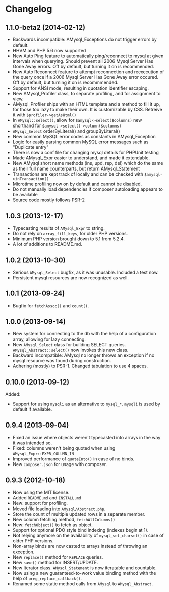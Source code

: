Changelog
=========
1.1.0-beta2 (2014-02-12)
--
* Backwards incompatible: AMysql_Exceptions do not trigger errors by default.
* HHVM and PHP 5.6 now supported
* New Auto Ping feature to automatically ping/reconnect to mysql at given intervals when querying. Should prevent all 2006 Mysql Server Has Gone Away errors. Off by default, but turning it on is recommended.
* New Auto Reconnect feature to attempt reconnection and reexecution of the query once if a 2006 Mysql Server Has Gone Away error occured. Off by default, but turning it on is recommmended.
* Support for ANSI mode, resulting in quotation identifier escaping.
* New AMysql_Profiler class, to separate profiling, and for assignment to view.
* AMysql_Profiler ships with an HTML template and a method to fill it up, for those too lazy to make their own. It is customizable by CSS. Retreive it with `$profiler->getAsHtml()`
* In `AMysql::select()`, allow for `$amysql->select($columns)` new shorthand for `$amysql->select()->column($columns)`
* `AMysql_Select` orderByLiteral() and groupByLiteral()
* New common MySQL error codes as constants in AMysql_Exception
* Logic for easily parsing common MySQL error messages such as "Duplicate entry"
* There is now a conf file for changing mysql details for PHPUnit testing
* Made AMysql_Expr easier to understand, and made it extendable.
* New AMysql short name methods (ins, upd, rep, del) which do the same as their full name counterparts, but return AMysql_Statement
* Transactions are kept track of locally and can be checked with `$amysql->inTransaction()`
* Microtime profiling now on by default and cannot be disabled.
* Do not manually load dependencies if composer autoloading appears to be available
* Source code mostly follows PSR-2

1.0.3 (2013-12-17)
--
* Typecasting results of `AMysql_Expr` to string.
* Do not rely on `array_fill_keys`, for older PHP versions.
* Minimum PHP version brought down to 5.1 from 5.2.4.
* A lot of additions to README.md.

1.0.2 (2013-10-30)
--
* Serious `AMysql_Select` bugfix, as it was unusable. Included a test now.
* Persistent mysql resources are now recognized as well.

1.0.1 (2013-09-24)
--
* Bugfix for `fetchAssoc()` and `count()`.

1.0.0 (2013-09-14)
--
* New system for connecting to the db with the help of a configuration array, allowing for lazy connecting.
* New `AMysql_Select` class for building SELECT queries. `AMysql_Abstract::select()` now invokes this new class.
* Backward incompatible: AMysql no longer throws an exception if no mysql resource was found during construction.
* Adhering (mostly) to PSR-1. Changed tabulation to use 4 spaces.

0.10.0 (2013-09-12) 
--
Added: 
* Support for using `mysqli` as an alternative to `mysql_*`. `mysqli` is used by default if available.

0.9.4 (2013-09-04)
--
* Fixed an issue where objects weren't typecasted into arrays in the way it was intended so.
* Fixed: columns weren't being quoted when using `AMysql_Expr::EXPR_COLUMN_IN`
* Improved performance of `quoteInto()` in case of no binds.
* New `composer.json` for usage with composer.

0.9.3 (2012-10-18)
--
* Now using the MIT license.
* Added `README.md` and `INSTALL.md`
* New: support for profiling.
* Moved file loading into `AMysql/Abstract.php`.
* Store the count of multiple updated rows in a separate member.
* New column fetching method, `fetchAllColumns()`
* New: `fetchObject()` to fetch as object.
* Support for optional PDO style bind indexing (indexes begin at 1).
* Not relying anymore on the availability of `mysql_set_charset()` in case of older PHP versions.
* Non-array binds are now casted to arrays instead of throwing an exception.
* New `replace()` method for `REPLACE` queries.
* New `save()` method for INSERT/UPDATE.
* New Iterator class. `AMysql_Statement` is now iteratable and countable.
* Now using a new guaranteed-to-work value binding method with the help of `preg_replace_callback()`.
* Renamed some static method calls from `AMysql` to `AMysql_Abstract`.
